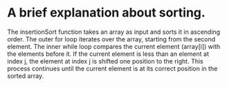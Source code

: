 # A brief explanation about sorting.

The insertionSort function takes an array as input and sorts it in ascending order. The outer for loop iterates over the array, starting from the second element. The inner while loop compares the current element (array[i]) with the elements before it. If the current element is less than an element at index j, the element at index j is shifted one position to the right. This process continues until the current element is at its correct position in the sorted array.


